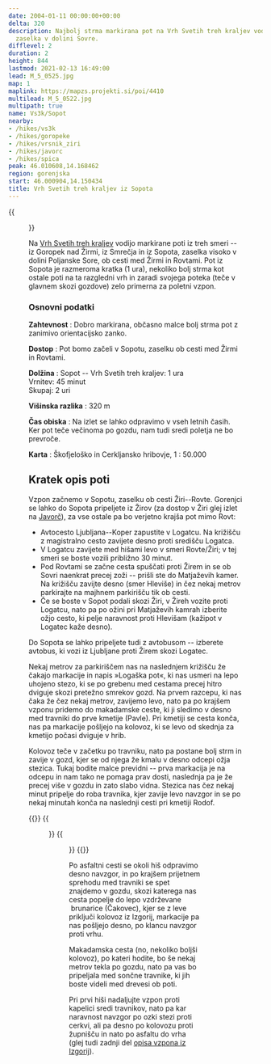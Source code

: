 ```yaml
---
date: 2004-01-11 00:00:00+00:00
delta: 320
description: Najbolj strma markirana pot na Vrh Svetih treh kraljev vodi iz Sopota,
  zaselka v dolini Sovre.
difflevel: 2
duration: 2
height: 844
lastmod: 2021-02-13 16:49:00
lead: M_5_0525.jpg
map: 1
maplink: https://mapzs.projekti.si/poi/4410
multilead: M_5_0522.jpg
multipath: true
name: Vs3k/Sopot
nearby:
- /hikes/vs3k
- /hikes/goropeke
- /hikes/vrsnik_ziri
- /hikes/javorc
- /hikes/spica
peak: 46.010608,14.168462
region: gorenjska
start: 46.000904,14.150434
title: Vrh Svetih treh kraljev iz Sopota
---
```

{{<figure src="M_5_0525.jpg">}}

Na [Vrh Svetih treh kraljev](../) vodijo markirane poti iz treh smeri -- iz Goropek nad Žirmi, iz Smrečja in iz Sopota, zaselka visoko v dolini Poljanske Sore, ob cesti med Žirmi in Rovtami. Pot iz Sopota je razmeroma kratka (1 ura), nekoliko bolj strma kot ostale poti na ta razgledni vrh in zaradi svojega poteka (teče v glavnem skozi gozdove) zelo primerna za poletni vzpon.

### Osnovni podatki

**Zahtevnost**
:   Dobro markirana, občasno malce bolj strma pot z zanimivo orientacijsko zanko.

**Dostop**
:   Pot bomo začeli v Sopotu, zaselku ob cesti med Žirmi in Rovtami.

**Dolžina**
:   Sopot -- Vrh Svetih treh kraljev: 1 ura\
    Vrnitev: 45 minut\
    Skupaj: 2 uri

**Višinska razlika**
:   320 m

**Čas obiska**
:   Na izlet se lahko odpravimo v vseh letnih časih. Ker pot teče večinoma po gozdu, nam tudi sredi poletja ne bo prevroče.

**Karta**
:   Škofjeloško in Cerkljansko hribovje, 1 : 50.000

## Kratek opis poti

Vzpon začnemo v Sopotu, zaselku ob cesti Žiri--Rovte. Gorenjci se lahko do Sopota pripeljete iz Žirov (za dostop v Žiri glej izlet na [Javorč](../../javorc)), za vse ostale pa bo verjetno krajša pot mimo Rovt:

- Avtocesto Ljubljana--Koper zapustite v Logatcu. Na križišču z magistralno cesto zavijete desno proti središču Logatca.
- V Logatcu zavijete med hišami levo v smeri Rovte/Žiri; v tej smeri se boste vozili približno 30 minut.
- Pod Rovtami se začne cesta spuščati proti Žirem in se ob Sovri naenkrat precej zoži -- prišli ste do Matjaževih kamer. Na križišču zavijte desno (smer Hleviše) in čez nekaj metrov parkirajte na majhnem parkirišču tik ob cesti.
- Če se boste v Sopot podali skozi Žiri, v Žireh vozite proti Logatcu, nato pa po ožini pri Matjaževih kamrah izberite ožjo cesto, ki pelje naravnost proti Hlevišam (kažipot v Logatec kaže desno).

Do Sopota se lahko pripeljete tudi z avtobusom -- izberete avtobus, ki vozi iz Ljubljane proti Žirem skozi Logatec.

Nekaj metrov za parkiriščem nas na naslednjem križišču že čakajo markacije in napis »Logaška pot«, ki nas usmeri na lepo uhojeno stezo, ki se po grebenu med cestama precej hitro dviguje skozi pretežno smrekov gozd. Na prvem razcepu, ki nas čaka že čez nekaj metrov, zavijemo levo, nato pa po krajšem vzponu pridemo do makadamske ceste, ki ji sledimo v desno med travniki do prve kmetije (Pavle). Pri kmetiji se cesta konča, nas pa markacije pošljejo na kolovoz, ki se levo od skednja za kmetijo počasi dviguje v hrib.

Kolovoz teče v začetku po travniku, nato pa postane bolj strm in zavije v gozd, kjer se od njega že kmalu v desno odcepi ožja stezica. Tukaj bodite malce previdni -- prva markacija je na odcepu in nam tako ne pomaga prav dosti, naslednja pa je že precej više v gozdu in zato slabo vidna. Stezica nas čez nekaj minut pripelje do roba travnika, kjer zavije levo navzgor in se po nekaj minutah konča na naslednji cesti pri kmetiji Rodof.

{{<gallery>}}
{{<figure src="M_5_0522.jpg">}}
{{<figure src="M_5_0523.JPG">}}
{{</gallery>}}

Po asfaltni cesti se okoli hiš odpravimo desno navzgor, in po krajšem prijetnem sprehodu med travniki se spet znajdemo v gozdu, skozi katerega nas cesta popelje do lepo vzdrževane  brunarice (Čakovec), kjer se z leve priključi kolovoz iz Izgorij, markacije pa nas pošljejo desno, po klancu navzgor proti vrhu.

Makadamska cesta (no, nekoliko boljši kolovoz), po kateri hodite, bo še nekaj metrov tekla po gozdu, nato pa vas bo pripeljala med sončne travnike, ki jih boste videli med drevesi ob poti. 

Pri prvi hiši nadaljujte vzpon proti kapelici sredi travnikov, nato pa kar naravnost navzgor po ozki stezi proti cerkvi, ali pa desno po kolovozu proti župnišču in nato po asfaltu do vrha (glej tudi zadnji del [opisa vzpona iz Izgorij](../izgorje)).
